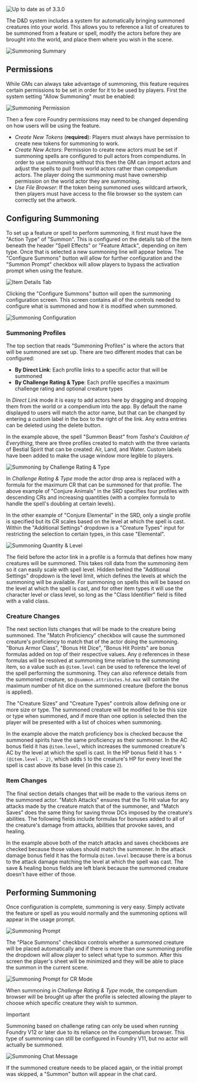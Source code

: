 ![Up to date as of 3.3.0](https://img.shields.io/static/v1?label=dnd5e&message=3.2.0&color=informational)

The D&D system includes a system for automatically bringing summoned creatures into your world. This allows you to reference a list of creatures to be summoned from a feature or spell, modify the actors before they are brought into the world, and place them where you wish in the scene.

![Summoning Summary](https://raw.githubusercontent.com/foundryvtt/dnd5e/publish-wiki/wiki/images/summoning/summoning-summary.jpg)

## Permissions

While GMs can always take advantage of summoning, this feature requires certain permissions to be set in order for it to be used by players. First the system setting "Allow Summoning" must be enabled:

![Summoning Permission](https://raw.githubusercontent.com/foundryvtt/dnd5e/publish-wiki/wiki/images/summoning/summoning-permission.jpg)

Then a few core Foundry permissions may need to be changed depending on how users will be using the feature.

- *Create New Tokens* (**required**): Players must always have permission to create new tokens for summoning to work.
- *Create New Actors*: Permission to create new actors must be set if summoning spells are configured to pull actors from compendiums. In order to use summoning without this then the GM can import actors and adjust the spells to pull from world actors rather than compendium actors. The player doing the summoning must have ownership permission on the world actor they are summoning.
- *Use File Browser*: If the token being summoned uses wildcard artwork, then players must have access to the file browser so the system can correctly set the artwork.

## Configuring Summoning

To set up a feature or spell to perform summoning, it first must have the "Action Type" of "Summon". This is configured on the details tab of the item beneath the header "Spell Effects" or "Feature Attack", depending on item type. Once that is selected a new summoning line will appear below. The "Configure Summons" button will allow for further configuration and the "Summon Prompt" checkbox will allow players to bypass the activation prompt when using the feature.

![Item Details Tab](https://raw.githubusercontent.com/foundryvtt/dnd5e/publish-wiki/wiki/images/summoning/summoning-item-details.jpg)

Clicking the "Configure Summons" button will open the summoning configuration screen. This screen contains all of the controls needed to configure what is summoned and how it is modified when summoned.

![Summoning Configuration](https://raw.githubusercontent.com/foundryvtt/dnd5e/publish-wiki/wiki/images/summoning/summoning-configuration.jpg)

### Summoning Profiles

The top section that reads "Summoning Profiles" is where the actors that will be summoned are set up. There are two different modes that can be configured:
- **By Direct Link**: Each profile links to a specific actor that will be summoned
- **By Challenge Rating & Type**: Each profile specifies a maximum challenge rating and optional creature types

In *Direct Link* mode it is easy to add actors here by dragging and dropping them from the world or a compendium into the app. By default the name displayed to users will match the actor name, but that can be changed by entering a custom label in the box to the right of the link. Any extra entries can be deleted using the delete button.

In the example above, the spell "Summon Beast" from *Tasha's Cauldron of Everything*, there are three profiles created to match with the three variants of Bestial Spirit that can be created: Air, Land, and Water. Custom labels have been added to make the usage window more legible to players.

![Summoning by Challenge Rating & Type](https://raw.githubusercontent.com/foundryvtt/dnd5e/publish-wiki/wiki/images/summoning/summoning-cr-configuration.jpg)

In *Challenge Rating & Type* mode the actor drop area is replaced with a formula for the maximum CR that can be summoned for that profile. The above example of "Conjure Animals" in the SRD specifies four profiles with descending CRs and increasing quantities (with a complex formula to handle the spell's doubling at certain levels).

In the other example of "Conjure Elemental" in the SRD, only a single profile is specified but its CR scales based on the level at which the spell is cast. Within the "Additional Settings" dropdown is a "Creature Types" input for restricting the selection to certain types, in this case "Elemental".

![Summoning Quantity & Level](https://raw.githubusercontent.com/foundryvtt/dnd5e/publish-wiki/wiki/images/summoning/summoning-quantity-level.jpg)

The field before the actor link in a profile is a formula that defines how many creatures will be summoned. This takes roll data from the summoning item so it can easily scale with spell level. Hidden behind the "Additional Settings" dropdown is the level limit, which defines the levels at which the summoning will be available. For summoning on spells this will be based on the level at which the spell is cast, and for other item types it will use the character level or class level, so long as the "Class Identifier" field is filled with a valid class.

### Creature Changes

The next section lists changes that will be made to the creature being summoned. The "Match Proficiency" checkbox will cause the summoned creature's proficiency to match that of the actor doing the summoning. "Bonus Armor Class", "Bonus Hit Dice", "Bonus Hit Points" are bonus formulas added on top of their respective values. Any `@` references in these formulas will be resolved at summoning time relative to the summoning item, so a value such as `@item.level` can be used to reference the level of the spell performing the summoning. They can also reference details from the summoned creature, so `@summon.attributes.hd.max` will contain the maximum number of hit dice on the summoned creature (before the bonus is applied).

The "Creature Sizes" and "Creature Types" controls allow defining one or more size or type. The summoned creature will be modified to be this size or type when summoned, and if more than one option is selected then the player will be presented with a list of choices when summoning.

In the example above the match proficiency box is checked because the summoned spirits have the same proficiency as their summoner. In the AC bonus field it has `@item.level`, which increases the summoned creature's AC by the level at which the spell is cast. In the HP bonus field it has `5 * (@item.level - 2)`, which adds `5` to the creature's HP for every level the spell is cast above its base level (in this case `2`).

### Item Changes

The final section details changes that will be made to the various items on the summoned actor. "Match Attacks" ensures that the To Hit value for any attacks made by the creature match that of the summoner, and "Match Saves" does the same thing for saving throw DCs imposed by the creature's abilities. The following fields include formulas for bonuses added to all of the creature's damage from attacks, abilities that provoke saves, and healing.

In the example above both of the match attacks and saves checkboxes are checked because those values should match the summoner. In the attack damage bonus field it has the formula `@item.level` because there is a bonus to the attack damage matching the level at which the spell was cast. The save & healing bonus fields are left blank because the summoned creature doesn't have either of those.

## Performing Summoning

Once configuration is complete, summoning is very easy. Simply activate the feature or spell as you would normally and the summoning options will appear in the usage prompt.

![Summoning Prompt](https://raw.githubusercontent.com/foundryvtt/dnd5e/publish-wiki/wiki/images/summoning/summoning-prompt.jpg)

The "Place Summons" checkbox controls whether a summoned creature will be placed automatically and if there is more than one summoning profile the dropdown will allow player to select what type to summon. After this screen the player's sheet will be minimized and they will be able to place the summon in the current scene.

![Summoning Prompt for CR Mode](https://raw.githubusercontent.com/foundryvtt/dnd5e/publish-wiki/wiki/images/summoning/summoning-cr-prompt.jpg)

When summoning in *Challenge Rating & Type* mode, the compendium browser will be brought up after the profile is selected allowing the player to choose which specific creature they wish to summon.

> [!IMPORTANT]
> Summoning based on challenge rating can only be used when running Foundry V12 or later due to its reliance on the compendium browser. This type of summoning can still be configured in Foundry V11, but no actor will actually be summoned.

![Summoning Chat Message](https://raw.githubusercontent.com/foundryvtt/dnd5e/publish-wiki/wiki/images/summoning/summoning-chat-message.jpg)

If the summoned creature needs to be placed again, or the initial prompt was skipped, a "Summon" button will appear in the chat card.
